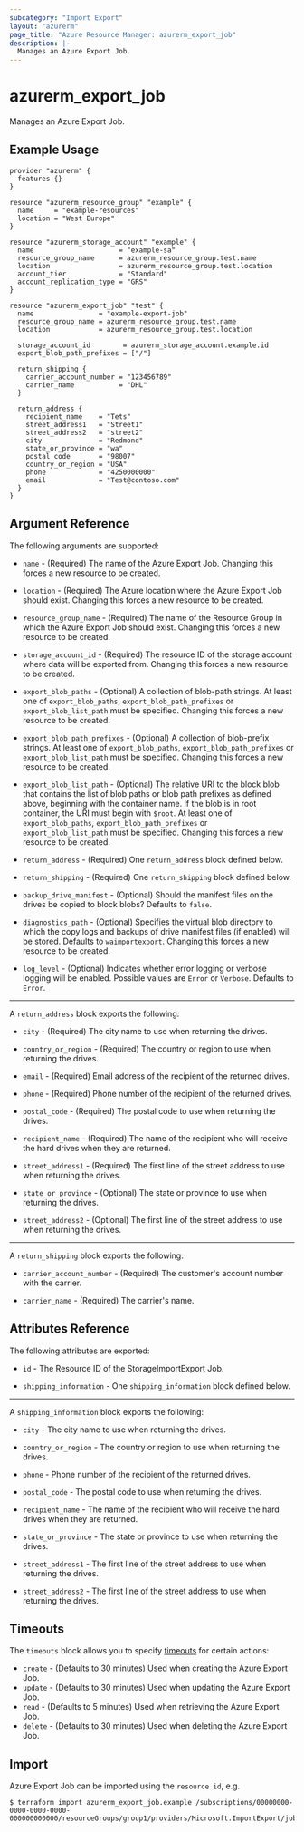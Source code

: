 ```yaml
---
subcategory: "Import Export"
layout: "azurerm"
page_title: "Azure Resource Manager: azurerm_export_job"
description: |-
  Manages an Azure Export Job.
---
```


# azurerm_export_job

Manages an Azure Export Job.

## Example Usage

```hcl
provider "azurerm" {
  features {}
}

resource "azurerm_resource_group" "example" {
  name     = "example-resources"
  location = "West Europe"
}

resource "azurerm_storage_account" "example" {
  name                     = "example-sa"
  resource_group_name      = azurerm_resource_group.test.name
  location                 = azurerm_resource_group.test.location
  account_tier             = "Standard"
  account_replication_type = "GRS"
}

resource "azurerm_export_job" "test" {
  name                = "example-export-job"
  resource_group_name = azurerm_resource_group.test.name
  location            = azurerm_resource_group.test.location

  storage_account_id        = azurerm_storage_account.example.id
  export_blob_path_prefixes = ["/"]

  return_shipping {
    carrier_account_number = "123456789"
    carrier_name           = "DHL"
  }

  return_address {
    recipient_name    = "Tets"
    street_address1   = "Street1"
    street_address2   = "street2"
    city              = "Redmond"
    state_or_province = "wa"
    postal_code       = "98007"
    country_or_region = "USA"
    phone             = "4250000000"
    email             = "Test@contoso.com"
  }
}
```

## Argument Reference

The following arguments are supported:

* `name` - (Required) The name of the Azure Export Job. Changing this forces a new resource to be created.

* `location` - (Required) The Azure location where the Azure Export Job should exist. Changing this forces a new resource to be created.

* `resource_group_name` - (Required) The name of the Resource Group in which the Azure Export Job should exist. Changing this forces a new resource to be created.

* `storage_account_id` - (Required) The resource ID of the storage account where data will be exported from. Changing this forces a new resource to be created.

* `export_blob_paths` - (Optional) A collection of blob-path strings. At least one of `export_blob_paths`, `export_blob_path_prefixes` or `export_blob_list_path` must be specified. Changing this forces a new resource to be created.

* `export_blob_path_prefixes` - (Optional) A collection of blob-prefix strings. At least one of `export_blob_paths`, `export_blob_path_prefixes` or `export_blob_list_path` must be specified. Changing this forces a new resource to be created.

* `export_blob_list_path` - (Optional) The relative URI to the block blob that contains the list of blob paths or blob path prefixes as defined above, beginning with the container name. If the blob is in root container, the URI must begin with `$root`. At least one of `export_blob_paths`, `export_blob_path_prefixes` or `export_blob_list_path` must be specified. Changing this forces a new resource to be created.

* `return_address` - (Required) One `return_address` block defined below.

* `return_shipping` - (Required) One `return_shipping` block defined below.

* `backup_drive_manifest` - (Optional) Should the manifest files on the drives be copied to block blobs? Defaults to `false`.

* `diagnostics_path` - (Optional) Specifies the virtual blob directory to which the copy logs and backups of drive manifest files (if enabled) will be stored. Defaults to `waimportexport`. Changing this forces a new resource to be created.

* `log_level` - (Optional) Indicates whether error logging or verbose logging will be enabled. Possible values are `Error` or `Verbose`. Defaults to `Error`.

---

A `return_address` block exports the following:

* `city` - (Required) The city name to use when returning the drives.

* `country_or_region` - (Required) The country or region to use when returning the drives.

* `email` - (Required) Email address of the recipient of the returned drives.

* `phone` - (Required) Phone number of the recipient of the returned drives.

* `postal_code` - (Required) The postal code to use when returning the drives.

* `recipient_name` - (Required) The name of the recipient who will receive the hard drives when they are returned.

* `street_address1` - (Required) The first line of the street address to use when returning the drives.

* `state_or_province` - (Optional) The state or province to use when returning the drives.

* `street_address2` - (Optional) The first line of the street address to use when returning the drives.

---

A `return_shipping` block exports the following:

* `carrier_account_number` - (Required) The customer's account number with the carrier.

* `carrier_name` - (Required) The carrier's name.

## Attributes Reference

The following attributes are exported:

* `id` - The Resource ID of the StorageImportExport Job.

* `shipping_information` - One `shipping_information` block defined below.

---

A `shipping_information` block exports the following:

* `city` - The city name to use when returning the drives.

* `country_or_region` - The country or region to use when returning the drives.

* `phone` - Phone number of the recipient of the returned drives.

* `postal_code` - The postal code to use when returning the drives.

* `recipient_name` - The name of the recipient who will receive the hard drives when they are returned.

* `state_or_province` - The state or province to use when returning the drives.

* `street_address1` - The first line of the street address to use when returning the drives.

* `street_address2` - The first line of the street address to use when returning the drives.

## Timeouts

The `timeouts` block allows you to specify [timeouts](https://www.terraform.io/docs/configuration/resources.html#timeouts) for certain actions:

* `create` - (Defaults to 30 minutes) Used when creating the Azure Export Job.
* `update` - (Defaults to 30 minutes) Used when updating the Azure Export Job.
* `read` - (Defaults to 5 minutes) Used when retrieving the Azure Export Job.
* `delete` - (Defaults to 30 minutes) Used when deleting the Azure Export Job.

## Import

Azure Export Job can be imported using the `resource id`, e.g.

```shell
$ terraform import azurerm_export_job.example /subscriptions/00000000-0000-0000-0000-000000000000/resourceGroups/group1/providers/Microsoft.ImportExport/jobs/job1
```
